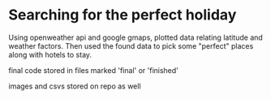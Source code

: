 # Searching for the perfect holiday

Using openweather api and google gmaps, plotted data relating latitude and weather factors. Then used the found data to pick some "perfect" places along with hotels to stay. 

final code stored in files marked 'final' or 'finished' 

images and csvs stored on repo as well 
